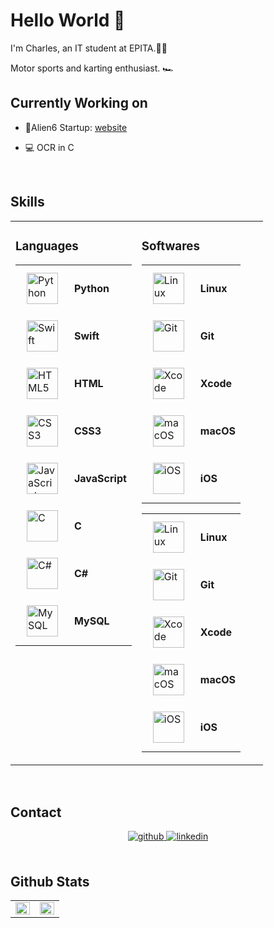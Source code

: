 # Hello World 👋  
  

I'm Charles, an IT student at EPITA.👨‍💻

Motor sports and karting enthusiast. 🏎


## Currently Working on  
  

- 📱Alien6 Startup: [website](https://alien6.fr)  
  

- 💻 OCR in C  
  

<br/>  


## Skills 
<div align="center"> 
<table><tr><td valign="top" width="50%">

### Languages  
<div align="center">
      <table>
        <tr>
          <td><img style="margin: 10px" src="https://profilinator.rishav.dev/skills-assets/python-original.svg" alt="Python" height="50" /></td>
          <td><b>Python</b></td>
        </tr>
        <tr>
          <td><img style="margin: 10px" src="https://cdn4.iconfinder.com/data/icons/logos-3/504/Swift-2-512.png" alt="Swift" height="50" /></td>
          <td><b>Swift</b></td>
        </tr>
        <tr>
          <td><img style="margin: 10px" src="https://profilinator.rishav.dev/skills-assets/html5-original-wordmark.svg" alt="HTML5" height="50" /></td>
          <td><b>HTML</b></td>
        </tr>
        <tr>
          <td><img style="margin: 10px" src="https://profilinator.rishav.dev/skills-assets/css3-original-wordmark.svg" alt="CSS3" height="50" /></td>
          <td><b>CSS3</b></td>
        </tr>
        <tr>
          <td><img style="margin: 10px" src="https://profilinator.rishav.dev/skills-assets/javascript-original.svg" alt="JavaScript" height="50" /></td>
          <td><b>JavaScript</b></td>
        </tr>
        <tr>
          <td><img style="margin: 10px" src="https://profilinator.rishav.dev/skills-assets/c-original.svg" alt="C" height="50" /></td>
          <td><b>C</b></td>
        </tr>
        <tr>
          <td><img style="margin: 10px" src="https://profilinator.rishav.dev/skills-assets/csharp-original.svg" alt="C#" height="50" /></td>
          <td><b>C#</b></td>
        </tr>
        <tr>
          <td><img style="margin: 10px" src="https://profilinator.rishav.dev/skills-assets/mysql-original-wordmark.svg" alt="MySQL" height="50" /></td>
          <td><b>MySQL</b></td>
        </tr>
      </table>
    
      
</div>
</td><td valign="top" width="50%">



### Softwares  
<div align="center">
  <table>
    <tr>
      <td><img style="margin: 10px" src="https://profilinator.rishav.dev/skills-assets/linux-original.svg" alt="Linux" height="50" /></td>
      <td><b>Linux</b></td>
    </tr>
    <tr>
      <td><img style="margin: 10px" src="https://profilinator.rishav.dev/skills-assets/git-scm-icon.svg" alt="Git" height="50" /></td>
      <td><b>Git</b></td>
    </tr>
    <tr>
      <td><img style="margin: 10px" src="https://upload.wikimedia.org/wikipedia/commons/1/1e/Xcode_Icon.png" alt="Xcode" height="50" /></td>
      <td><b>Xcode</b></td>
    </tr>
    <tr>
      <td><img style="margin: 10px" src="https://upload.wikimedia.org/wikipedia/commons/c/c9/Finder_Icon_macOS_Big_Sur.png" alt="macOS" height="50" /></td>
      <td><b>macOS</b></td>
    </tr>
    <tr>
      <td><img style="margin: 10px" src="https://madrau.fr/Github-Icons/ios.png" alt="iOS" height="50" /></td>
      <td><b>iOS</b></td>
    </tr>
  </table>
</div>

<div align="center">
  <table>
    <tr>
      <td><img style="margin: 10px" src="https://profilinator.rishav.dev/skills-assets/linux-original.svg" alt="Linux" height="50" /></td>
      <td><b>Linux</b></td>
    </tr>
    <tr>
      <td><img style="margin: 10px" src="https://profilinator.rishav.dev/skills-assets/git-scm-icon.svg" alt="Git" height="50" /></td>
      <td><b>Git</b></td>
    </tr>
    <tr>
      <td><img style="margin: 10px" src="https://upload.wikimedia.org/wikipedia/commons/1/1e/Xcode_Icon.png" alt="Xcode" height="50" /></td>
      <td><b>Xcode</b></td>
    </tr>
    <tr>
      <td><img style="margin: 10px" src="https://upload.wikimedia.org/wikipedia/commons/c/c9/Finder_Icon_macOS_Big_Sur.png" alt="macOS" height="50" /></td>
      <td><b>macOS</b></td>
    </tr>
    <tr>
      <td><img style="margin: 10px" src="https://madrau.fr/Github-Icons/ios.png" alt="iOS" height="50" /></td>
      <td><b>iOS</b></td>
    </tr>
  </table>
</div>

</td></tr></table>  
</div>

<br/>  


## Contact 
<div align="center">
<a href="https://github.com/Drazeee" target="_blank">
<img src=https://img.shields.io/badge/github-%2324292e.svg?&style=for-the-badge&logo=github&logoColor=white alt=github style="margin-bottom: 5px;" />
</a>
<a href="https://linkedin.com/in/charles-simon-meunier/" target="_blank">
<img src=https://img.shields.io/badge/linkedin-%231E77B5.svg?&style=for-the-badge&logo=linkedin&logoColor=white alt=linkedin style="margin-bottom: 5px;" />
</a>  
</div>  
  

<br/>  


## Github Stats  
<table><tr><td valign="top" width="50%">

<img src="https://github-readme-stats.vercel.app/api?username=Drazeee&show_icons=true&count_private=true&hide_border=true" align="left" style="width: 100%" />

</td><td valign="top" width="50%">

<img src="https://github-readme-stats.vercel.app/api/top-langs/?username=Drazeee&hide_border=true&layout=compact" align="left" style="width: 100%" />

</td></tr></table>  

<br/>  
